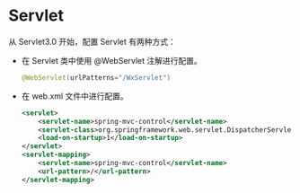 # Servlet

从 Servlet3.0 开始，配置 Servlet 有两种方式：

- 在 Servlet 类中使用 @WebServlet 注解进行配置。

  ```java
  @WebServlet(urlPatterns="/WxServlet")
  ```

- 在 web.xml 文件中进行配置。

  ```xml
  <servlet>
      <servlet-name>spring-mvc-control</servlet-name>
      <servlet-class>org.springframework.web.servlet.DispatcherServlet</servlet-class>
      <load-on-startup>1</load-on-startup>
  </servlet>
  <servlet-mapping>
      <servlet-name>spring-mvc-control</servlet-name>
      <url-pattern>/</url-pattern>
  </servlet-mapping>
  ```

